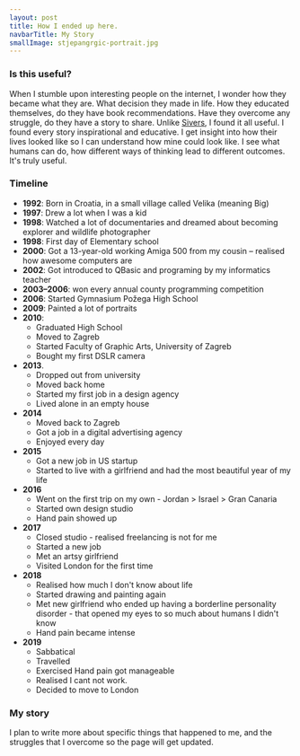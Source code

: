 ```yaml
---
layout: post
title: How I ended up here.
navbarTitle: My Story
smallImage: stjepangrgic-portrait.jpg
---
```


### Is this useful?
When I stumble upon interesting people on the internet, I wonder how they became what they are. What decision they made in life. How they educated themselves, do they have book recommendations. Have they overcome any struggle, do they have a story to share. Unlike [Sivers](https://sivers.org/about), I found it all useful. I found every story inspirational and educative. I get insight into how their lives looked like so I can understand how mine could look like. I see what humans can do, how different ways of thinking lead to different outcomes. It's truly useful.

### Timeline
- **1992**: Born in Croatia, in a small village called Velika (meaning Big)
- **1997**: Drew a lot when I was a kid
- **1998**: Watched a lot of documentaries and dreamed about becoming explorer and wildlife photographer
- **1998**: First day of Elementary school
- **2000**: Got a 13-year-old working Amiga 500 from my cousin – realised how awesome computers are
- **2002**: Got introduced to QBasic and programing by my informatics teacher
- **2003–2006**: won every annual county programming competition
- **2006**: Started Gymnasium Požega High School
- **2009**: Painted a lot of portraits
- **2010**:
  - Graduated High School
  - Moved to Zagreb
  - Started Faculty of Graphic Arts, University of Zagreb
  - Bought my first DSLR camera
- **2013**.
  - Dropped out from university
  - Moved back home
  - Started my first job in a design agency
  - Lived alone in an empty house
- **2014**
  - Moved back to Zagreb
  - Got a job in a digital advertising agency
  - Enjoyed every day
- **2015**
  - Got a new job in US startup
  - Started to live with a girlfriend and had the most beautiful year of my life
- **2016**
  - Went on the first trip on my own - Jordan > Israel > Gran Canaria
  - Started own design studio
  - Hand pain showed up
- **2017**
  - Closed studio - realised freelancing is not for me
  - Started a new job
  - Met an artsy girlfriend
  - Visited London for the first time
- **2018**
  - Realised how much I don't know about life
  - Started drawing and painting again
  - Met new girlfriend who ended up having a borderline personality disorder - that opened my eyes to so much about humans I didn't know
  - Hand pain became intense
- **2019**
  - Sabbatical
  - Travelled
  - Exercised Hand pain got manageable
  - Realised I cant not work.
  - Decided to move to London

### My story
I plan to write more about specific things that happened to me, and the struggles that I overcome so the page will get updated.

<script>
import simg from '@/components/simg.vue'
export default {
  components: {
    simg
  }
}
</script>
<style lang="stylus">
.my-story
  &__nav
    color #fafafa
    a:hover
      color #111
  .page-title
    margin-top: 60vh;
  .page-header
    overflow: hidden;
    border-bottom: none;
  .page-title
    color #fff
  .small-image
    object-fit: cover !important
    width: 100vw !important
    height: 90vh !important
    position: fixed !important
  .info 
    position: relative;
    z-index: 2
    background-color: #fff;
    /*color #eee*/
  .content
    position: relative;
    z-index: 9;
</style> 
